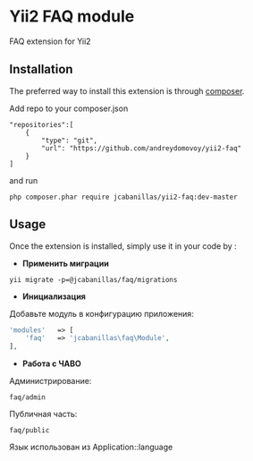 Yii2 FAQ module
===============
FAQ extension for Yii2

Installation
------------

The preferred way to install this extension is through [composer](http://getcomposer.org/download/).

Add repo to your composer.json

```
"repositories":[
    {
        "type": "git",
        "url": "https://github.com/andreydomovoy/yii2-faq"
    }
]
```
and run

```
php composer.phar require jcabanillas/yii2-faq:dev-master
```

Usage
-----

Once the extension is installed, simply use it in your code by  :


- **Применить миграции**
```
yii migrate -p=@jcabanillas/faq/migrations
```

- **Инициализация**

Добавьте модуль в конфигурацию приложения:

```php
'modules'   => [
    'faq'   => 'jcabanillas\faq\Module',
],
```

- **Работа с ЧАВО**

Администрирование: 
```
faq/admin
```

Публичная часть: 
```
faq/public
```

Язык использован из Application::language

